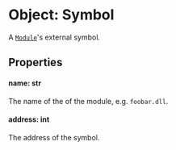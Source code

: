 # Object: Symbol

A [`Module`](./modules/module.md)'s external symbol.

## Properties

#### name: str
The name of the of the module, e.g. `foobar.dll`.

#### address: int
The address of the symbol.
